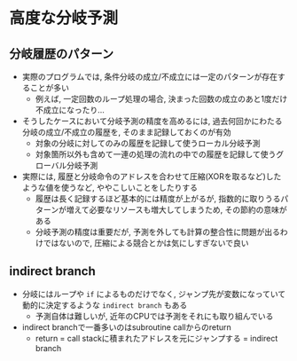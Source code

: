 # 高度な分岐予測

## 分岐履歴のパターン
* 実際のプログラムでは, 条件分岐の成立/不成立には一定のパターンが存在することが多い
  * 例えば, 一定回数のループ処理の場合, 決まった回数の成立のあと1度だけ不成立になったり…
* そうしたケースにおいて分岐予測の精度を高めるには, 過去何回かにわたる分岐の成立/不成立の履歴を, そのまま記録しておくのが有効
  * 対象の分岐に対してのみの履歴を記録して使うローカル分岐予測
  * 対象箇所以外も含めて一連の処理の流れの中での履歴を記録して使うグローバル分岐予測
* 実際には, 履歴と分岐命令のアドレスを合わせて圧縮(XORを取るなど)したような値を使うなど, ややこしいことをしたりする
  * 履歴は長く記録するほど基本的には精度が上がるが, 指数的に取りうるパターンが増えて必要なリソースも増大してしまうため, その節約の意味がある
  * 分岐予測の精度は重要だが, 予測を外しても計算の整合性に問題が出るわけではないので, 圧縮による競合とかは気にしすぎないで良い

## indirect branch
* 分岐にはループや `if` によるものだけでなく, ジャンプ先が変数になっていて動的に決定するような `indirect branch` もある
  * 予測自体は難しいが, 近年のCPUでは予測をそれにも取り組んでいる
* indirect branchで一番多いのはsubroutine callからのreturn
  * return = call stackに積まれたアドレスを元にジャンプする = indirect branch
